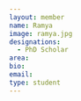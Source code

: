 ```yaml
---
layout: member
name: Ramya 
image: ramya.jpg
designations: 
  - PhD Scholar
area:
bio:
email:
type: student
---
```

